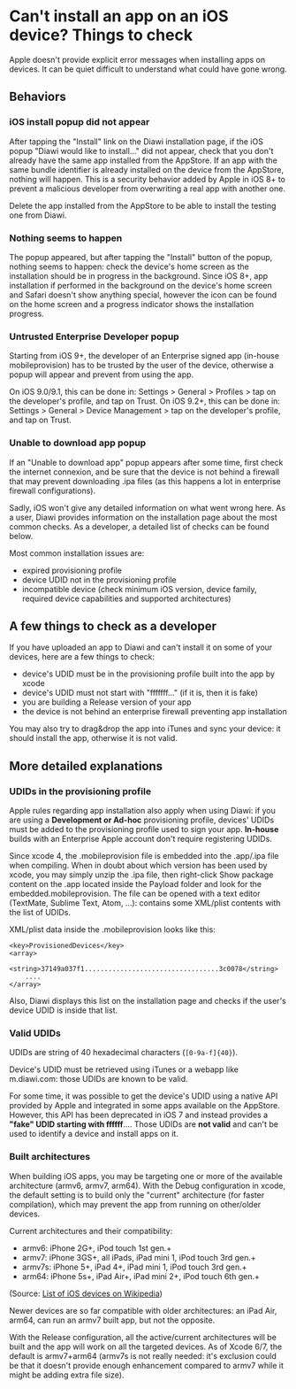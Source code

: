 # Can't install an app on an iOS device? Things to check

Apple doesn't provide explicit error messages when installing apps on devices. It can be quiet difficult to understand what could have gone wrong.

## Behaviors

### iOS install popup did not appear

After tapping the "Install" link on the Diawi installation page, if the iOS popup "Diawi would like to install&hellip;" did not appear, check that you don't already have the same app installed from the AppStore.
If an app with the same bundle identifier is already installed on the device from the AppStore, nothing will happen. This is a security behavior added by Apple in iOS 8+ to prevent a malicious developer from overwriting a real app with another one.

Delete the app installed from the AppStore to be able to install the testing one from Diawi.

### Nothing seems to happen

The popup appeared, but after tapping the "Install" button of the popup, nothing seems to happen: check the device's home screen as the installation should be in progress in the background. Since iOS 8+, app installation if performed in the background on the device's home screen and Safari doesn't show anything special, however the icon can be found on the home screen and a progress indicator shows the installation progress.

### Untrusted Enterprise Developer popup

Starting from iOS 9+, the developer of an Enterprise signed app (in-house mobileprovision) has to be trusted by the user of the device, otherwise a popup will appear and prevent from using the app.

On iOS 9.0/9.1, this can be done in: Settings > General > Profiles > tap on the developer's profile, and tap on Trust.
On iOS 9.2+, this can be done in: Settings > General > Device Management > tap on the developer's profile, and tap on Trust.

### Unable to download app popup

If an "Unable to download app" popup appears after some time, first check the internet connexion, and be sure that the device is not behind a firewall that may prevent downloading .ipa files (as this happens a lot in enterprise firewall configurations).

Sadly, iOS won't give any detailed information on what went wrong here. As a user, Diawi provides information on the installation page about the most common checks. As a developer, a detailed list of checks can be found below.

Most common installation issues are:
 * expired provisioning profile<br>
 * device UDID not in the provisioning profile<br>
 * incompatible device (check minimum iOS version, device family, required device capabilities and supported architectures)

## A few things to check as a developer

If you have uploaded an app to Diawi and can't install it on some of your devices, here are a few things to check:

 * device's UDID must be in the provisioning profile built into the app by xcode
 * device's UDID must not start with "fffffff..." (if it is, then it is fake)
 * you are building a Release version of your app﻿
 * the device is not behind an enterprise firewall preventing app installation

You may also try to drag&drop the app into iTunes and sync your device: it should install the app, otherwise it is not valid.

## More detailed explanations

### UDIDs in the provisioning profile
Apple rules regarding app installation also apply when using Diawi: if you are using a __Development or Ad-hoc__ provisioning profile, devices' UDIDs must be added to the provisioning profile used to sign your app. __In-house__ builds with an Enterprise Apple account don't require registering UDIDs.

Since xcode 4, the .mobileprovision file is embedded into the .app/.ipa file when compiling. When in doubt about which version has been used by xcode, you may simply unzip the .ipa file, then right-click Show package content on the .app located inside the Payload folder and look for the embedded.mobileprovision. The file can be opened with a text editor (TextMate, Sublime Text, Atom, ...): contains some XML/plist contents with the list of UDIDs.

XML/plist data inside the .mobileprovision looks like this:
```
﻿<key>ProvisionedDevices</key>
<array>
    <string>37149a037f1..................................3c0078</string>﻿
    ....
</array>
```
Also, Diawi displays this list on the installation page and checks if the user's device UDID is inside that list.

### Valid UDIDs
UDIDs are string of 40 hexadecimal characters (`[0-9a-f]{40}`).

Device's UDID must be retrieved using iTunes or a webapp like m.diawi.com: those UDIDs are known to be valid.

For some time, it was possible to get the device's UDID using a native API provided by Apple and integrated in some apps available on the AppStore. However, this API has been deprecated in iOS 7 and instead provides a __"fake" UDID starting with ffffff__.... Those UDIDs are __not valid__ and can't be used to identify a device and install apps on it.

### Built architectures
When building iOS apps, you may be targeting one or more of the available architecture (armv6, armv7, arm64). With the Debug configuration in xcode, the default setting is to build only the "current" architecture (for faster compilation), which may prevent the app from running on other/older devices.

Current architectures and their compatibility:
 
 * armv6: iPhone 2G+, iPod touch 1st gen.+
 * armv7: iPhone 3GS+, all iPads, iPad mini 1, iPod touch 3rd gen.+
 * armv7s: iPhone 5+, iPad 4+, iPad mini 1, iPod touch 3rd gen.+
 * arm64: iPhone 5s+, iPad Air+, iPad mini 2+, iPod touch 6th gen.+

(Source: [List of iOS devices on Wikipedia](http://en.wikipedia.org/wiki/List_of_iOS_devices#Features))

Newer devices are so far compatible with older architectures: an iPad Air, arm64, can run an armv7 built app, but not the opposite.

With the Release configuration, all the active/current architectures will be built and the app will work on all the targeted devices.  As of Xcode 6/7, the default is armv7+arm64 (armv7s is not really needed: it's exclusion could be that it doesn't provide enough enhancement compared to armv7 while it might be adding extra file size).
